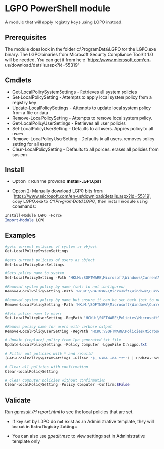 # LGPO PowerShell module

A module that will apply registry keys using LGPO instead.

## Prerequisites

The module does look in the folder c:\ProgramData\LGPO for the LGPO.exe binary.
The LGPO binaries from Microsoft Security Compliance Toolkit 1.0 will be needed. You can get it from here 'https://www.microsoft.com/en-us/download/details.aspx?id=55319'

## Cmdlets
- Get-LocalPolicySystemSettings - Retrieves all system policies
- Set-LocalPolicySetting - Attempts to apply local system policy from a registry key
- Update-LocalPolicySettings - Attempts to update local system policy from a file or data
- Remove-LocalPolicySetting - Attempts to remove local system policy.
- Get-LocalPolicyUserSettings - Retrieves all user policies
- Set-LocalPolicyUserSetting - Defaults to all users. Applies policy to all users
- Remove-LocalPolicyUserSetting - Defaults to all users. removes policy setting for all users
- Clear-LocalPolicySetting - Defaults to all polices. erases all policies from system

## Install

 - Option 1: Run the provided **Install-LGPO.ps1**

 - Option 2: Manually download LGPO bits from 'https://www.microsoft.com/en-us/download/details.aspx?id=55319', copy LGPO.exe to _C:\ProgramData\LGPO_, then install module using commands:

```powershell
Install-Module LGPO -Force
Import-Module LGPO
```

## Examples

```powershell
#gets current policies of system as object
Get-LocalPolicySystemSettings

#gets current policies of users as object
Get-LocalPolicyUserSettings

#Sets policy name to system
Set-LocalPolicySetting -Path 'HKLM:\SOFTWARE\Microsoft\Windows\CurrentVersion\ImmersiveShell' -Name 'UseActionCenterExperience' -Type DWord -Value 0

#Removed system policy by name (sets to not configured)
Remove-LocalPolicySetting -Path 'HKLM:\SOFTWARE\Microsoft\Windows\CurrentVersion\ImmersiveShell' -Name 'UseActionCenterExperience'

#Removed system policy by name but ensure it can be set back (set to not configured but also enforces the key from being recreated)
Remove-LocalPolicySetting -Path 'HKLM:\SOFTWARE\Microsoft\Windows\CurrentVersion\ImmersiveShell' -Name 'UseActionCenterExperience' -Enforce

#Sets policy name to users
Set-LocalPolicyUserSetting -RegPath 'HCKU:\SOFTWARE\Policies\Microsoft\Windows\Explorer' -Name 'DisableNotificationCenter' -Type DWord -Value 1

#Remove policy name for users with verbose output
Remove-LocalPolicyUserSetting -RegPath 'HCKU:\SOFTWARE\Policies\Microsoft\Windows\Explorer' -Name 'DisableNotificationCenter' -Verbose

# Update (replace) policy from lpo generated txt file
Update-LocalPolicySettings -Policy Computer -LgpoFile C:\Lgpo.txt

# Filter out policies with * and rebuild
(Get-LocalPolicySystemSettings -Filter '$_.Name -ne "*"') | Update-LocalPolicySettings -Policy Computer

# Clear all policies with confirmation
Clear-LocalPolicySetting

# Clear computer policies without confirmation
Clear-LocalPolicySetting -Policy Computer -Confirm:$False

```

## Validate

Run _gpresult /H report.html_ to see the local policies that are set.

- If key set by LGPO do not exist as an Administrative template, they will be set in Extra Registry Settings

- You can also use _gpedit.msc_ to view settings set in Administrative template only
